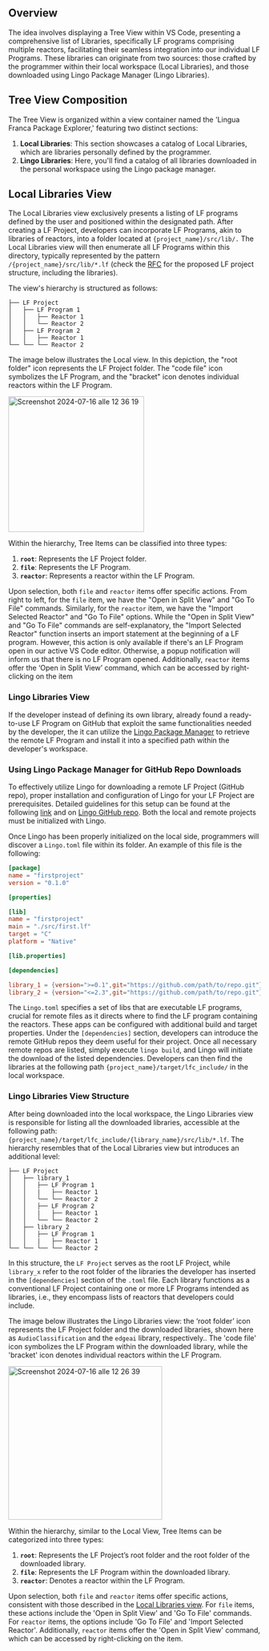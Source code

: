 ## Overview

The idea involves displaying a Tree View within VS Code, presenting a comprehensive list of Libraries, specifically LF programs comprising multiple reactors, facilitating their seamless integration into our individual LF Programs. These libraries can originate from two sources: those crafted by the programmer within their local workspace (Local Libraries), and those downloaded using Lingo Package Manager (Lingo Libraries).

## Tree View Composition

The Tree View is organized within a view container named the 'Lingua Franca Package Explorer,' featuring two distinct sections:

1. **Local Libraries**: This section showcases a catalog of Local Libraries, which are libraries personally defined by the programmer.
2. **Lingo Libraries**: Here, you'll find a catalog of all libraries downloaded in the personal workspace using the Lingo package manager.

## Local Libraries View

The Local Libraries view exclusively presents a listing of LF programs defined by the user and positioned within the designated path. After creating a LF Project, developers can incorporate LF Programs, akin to libraries of reactors, into a folder located at `{project_name}/src/lib/.` The Local Libraries view will then enumerate all LF Programs within this directory, typically represented by the pattern `/{project_name}/src/lib/*.lf` (check the [RFC](https://github.com/lf-lang/rfcs/blob/main/rfcs/0011-reusable-reactors-folder.md) for the proposed LF project structure, including the libraries).

The view's hierarchy is structured as follows:

```
├── LF Project
│   ├── LF Program 1
│   │   ├── Reactor 1
│   │   └── Reactor 2
│   ├── LF Program 2
│   │   ├── Reactor 1
└── └── └── Reactor 2
```

The image below illustrates the Local view. In this depiction, the "root folder" icon represents the LF Project folder. The "code file" icon symbolizes the LF Program, and the "bracket" icon denotes individual reactors within the LF Program.

<img width="271" alt="Screenshot 2024-07-16 alle 12 36 19" src="https://github.com/user-attachments/assets/f159322b-a05a-4010-ad47-5203a275f269">

Within the hierarchy, Tree Items can be classified into three types:

1. **`root`**: Represents the LF Project folder.
2. **`file`**: Represents the LF Program.
3. **`reactor`**: Represents a reactor within the LF Program.

Upon selection, both `file` and `reactor` items offer specific actions. From right to left, for the `file` item, we have the "Open in Split View" and "Go To File" commands. Similarly, for the `reactor` item, we have the "Import Selected Reactor" and "Go To File" options. While the "Open in Split View" and "Go To File" commands are self-explanatory, the "Import Selected Reactor" function inserts an import statement at the beginning of a LF program. However, this action is only available if there's an LF Program open in our active VS Code editor. Otherwise, a popup notification will inform us that there is no LF Program opened. Additionally, `reactor` items offer the ‘Open in Split View’ command, which can be accessed by right-clicking on the item

### Lingo Libraries View

If the developer instead of defining its own library, already found a ready-to-use LF Program on GitHub that exploit the same functionalities needed by the developer, the it can utilize the [Lingo Package Manager](https://github.com/lf-lang/lingo) to retrieve the remote LF Program and install it into a specified path within the developer's workspace.

### Using Lingo Package Manager for GitHub Repo Downloads

To effectively utilize Lingo for downloading a remote LF Project (GitHub repo), proper installation and configuration of Lingo for your LF Project are prerequisites. Detailed guidelines for this setup can be found at the following [link](https://www.lf-lang.org/blog/) and on [Lingo GitHub repo](https://github.com/lf-lang/lingo). Both the local and remote projects must be initialized with Lingo.

Once Lingo has been properly initialized on the local side, programmers will discover a `Lingo.toml` file within its folder. An example of this file is the following:

```toml
[package]
name = "firstproject"
version = "0.1.0"

[properties]

[lib]
name = "firstproject"
main = "./src/first.lf"
target = "C"
platform = "Native"

[lib.properties]

[dependencies]

library_1 = {version=">=0.1",git="https://github.com/path/to/repo.git"}
library_2 = {version="<=2.3",git="https://github.com/path/to/repo.git"}

```

The `Lingo.toml` specifies a set of libs that are executable LF programs, crucial for remote files as it directs where to find the LF program containing the reactors. These apps can be configured with additional build and target properties. Under the `[dependencies]` section, developers can introduce the remote GitHub repos they deem useful for their project. Once all necessary remote repos are listed, simply execute `lingo build`, and Lingo will initiate the download of the listed dependencies. Developers can then find the libraries at the following path `{project_name}/target/lfc_include/` in the local workspace.

### Lingo Libraries View Structure

After being downloaded into the local workspace, the Lingo Libraries view is responsible for listing all the downloaded libraries, accessible at the following path: `{project_name}/target/lfc_include/{library_name}/src/lib/*.lf`. The hierarchy resembles that of the Local Libraries view but introduces an additional level:

```
├── LF Project
│   ├── library_1
│   │   ├── LF Program 1
│   │   |   ├── Reactor 1
│   │   └── └── Reactor 2
│   │   ├── LF Program 2
│   │   |   ├── Reactor 1
│   │   └── └── Reactor 2
│   ├── library_2
│   │   ├── LF Program 1
│   │   |   ├── Reactor 1
└── └── └── └── Reactor 2
```

In this structure, the `LF Project` serves as the root LF Project, while `library_x` refer to the root folder of the libraries the developer has inserted in the `[dependencies]` section of the `.toml` file. Each library functions as a conventional LF Project containing one or more LF Programs intended as libraries, i.e., they encompass lists of reactors that developers could include.

The image below illustrates the Lingo Libraries view: the ‘root folder’ icon represents the LF Project folder and the downloaded libraries, shown here as `AudioClassification` and the `edgeai` library, respectively.. The 'code file' icon symbolizes the LF Program within the downloaded library, while the 'bracket' icon denotes individual reactors within the LF Program.

<img width="307" alt="Screenshot 2024-07-16 alle 12 26 39" src="https://github.com/user-attachments/assets/ba0f8ec6-c9b8-4ac3-9bc2-f500b0c11265">

Within the hierarchy, similar to the Local View, Tree Items can be categorized into three types:

1. **`root`**: Represents the LF Project’s root folder and the root folder of the downloaded library.
2. **`file`**: Represents the LF Program within the downloaded library.
3. **`reactor`**: Denotes a reactor within the LF Program.

Upon selection, both `file` and `reactor` items offer specific actions, consistent with those described in the [Local Libraries view](#local-libraries-view). For `file` items, these actions include the 'Open in Split View' and 'Go To File' commands. For `reactor` items, the options include 'Go To File' and 'Import Selected Reactor'. Additionally, `reactor` items offer the 'Open in Split View' command, which can be accessed by right-clicking on the item.
